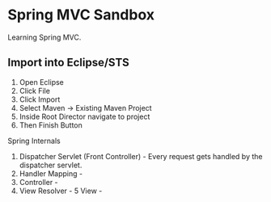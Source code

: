 # Spring MVC Sandbox
Learning Spring MVC. 
## Import into Eclipse/STS

1. Open Eclipse
2. Click File
3. Click Import 
4. Select Maven -> Existing Maven Project
5. Inside Root Director navigate to project
6. Then Finish Button

Spring Internals

1. Dispatcher Servlet (Front Controller) - Every request gets handled by the dispatcher servlet.
2. Handler Mapping -
3. Controller -
4. View Resolver -
5 View -

